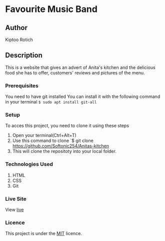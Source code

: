 # Favourite Music Band
## Author
Kiptoo Rotich
## Description
This is a website that gives an advert of Anita's kitchen and the delicious food she has to offer, customers' reviews and pictures of the menu.
### Prerequisites
You need to have git installed
You can install it with the following command in your terminal
`$ sudo apt install git-all`
### Setup
To acces this project, you need to clone it using these steps
1. Open your terminal(Ctrl+Alt+T)
2. Use this command to clone `$ git clone https://github.com/Softonic254/Anitas-kitchen
3. This will clone the repositoty into your local folder.
### Technologies Used
1. HTML
2. CSS
3. Git
### Live Site
View [live](https://softonic254.github.io/My-Favorite-Band-Project/)
### Licence
This project is under the  [MIT](LICENCE) licence.
